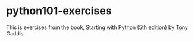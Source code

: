 # python101-exercises

This is exercises from the book, Starting with Python (5th edition) by Tony Gaddis.